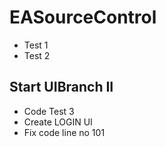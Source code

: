 # EASourceControl
- Test 1
- Test 2

## Start UIBranch II
- Code Test 3
- Create LOGIN UI
- Fix code line no 101